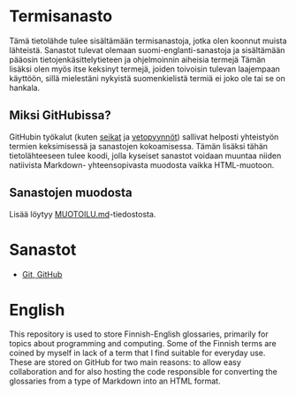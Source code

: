 # Termisanasto
Tämä tietolähde tulee sisältämään termisanastoja, 
jotka olen koonnut muista lähteistä. Sanastot tulevat
olemaan suomi-englanti-sanastoja ja sisältämään pääosin
tietojenkäsittelytieteen ja ohjelmoinnin aiheisia termejä 
Tämän lisäksi olen myös itse keksinyt termejä, joiden toivoisin
tulevan laajempaan käyttöön, sillä mielestäni nykyistä
suomenkielistä termiä ei joko ole tai se on hankala.

## Miksi GitHubissa?
GitHubin työkalut (kuten 
[seikat](https://github.com/hisahi/termisanasto/issues) 
ja [vetopyynnöt](https://github.com/hisahi/termisanasto/pulls)) 
sallivat helposti yhteistyön termien
keksimisessä ja sanastojen kokoamisessa. Tämän lisäksi
tähän tietolähteeseen tulee koodi, jolla kyseiset
sanastot voidaan muuntaa niiden natiivista Markdown-
yhteensopivasta muodosta vaikka HTML-muotoon.

## Sanastojen muodosta
Lisää löytyy [MUOTOILU.md](
    https://github.com/hisahi/termisanasto/blob/master/MUOTOILU.md)-tiedostosta.

# Sanastot
* [Git, GitHub](
    https://github.com/hisahi/termisanasto/blob/master/sanastot/git_github.md)

# English
This repository is used to store Finnish-English glossaries,
primarily for topics about programming and computing. Some of
the Finnish terms are coined by myself in lack of a term that
I find suitable for everyday use. These are stored on GitHub
for two main reasons: to allow easy collaboration and for
also hosting the code responsible for converting the 
glossaries from a type of Markdown into an HTML format.




